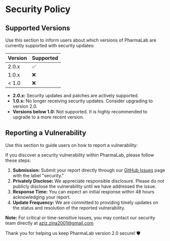 # Security Policy

## Supported Versions

Use this section to inform users about which versions of PharmaLab are currently supported with security updates:

| Version | Supported          |
| ------- | ------------------ |
| 2.0.x   | :white_check_mark: |
| 1.0.x   | :x:                |
| < 1.0   | :x:                |

- **2.0.x:** Security updates and patches are actively supported.
- **1.0.x:** No longer receiving security updates. Consider upgrading to version 2.0.
- **Versions below 1.0:** Not supported. It is highly recommended to upgrade to a more recent version.

## Reporting a Vulnerability

Use this section to guide users on how to report a vulnerability:

If you discover a security vulnerability within PharmaLab, please follow these steps:

1. **Submission:** Submit your report directly through our [GitHub Issues](https://github.com/aziz-zina/PharmaLab/issues) page with the label "security."
2. **Privately Disclose:** We appreciate responsible disclosure. Please do not publicly disclose the vulnerability until we have addressed the issue.
3. **Response Time:** You can expect an initial response within 48 hours acknowledging your report.
4. **Update Frequency:** We are committed to providing timely updates on the status and resolution of the reported vulnerability.

**Note:** For critical or time-sensitive issues, you may contact our security team directly at aziz.zina2001@gmail.com

Thank you for helping us keep PharmaLab version 2.0 secure! 🛡️
